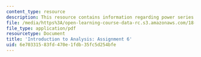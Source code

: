 ```yaml
---
content_type: resource
description: This resource contains information regarding power series.
file: /media/https%3A/open-learning-course-data-rc.s3.amazonaws.com/18-100a-introduction-to-analysis-fall-2012/6e70331583fd470e1fdb35fc5d254bfe_MIT18_100AF12_Assign_6.pdf
file_type: application/pdf
resourcetype: Document
title: 'Introduction to Analysis: Assignment 6'
uid: 6e703315-83fd-470e-1fdb-35fc5d254bfe
---
```

